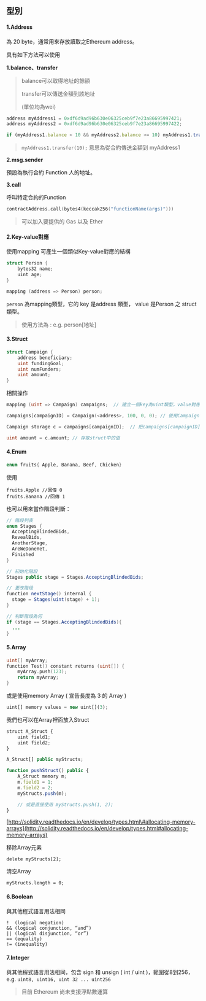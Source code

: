 ## 型別

#### 1.Address

為 20 byte，通常用來存放讀取之Ethereum address。

具有如下方法可以使用

**1.balance、transfer**

> balance可以取得地址的餘額
>
> transfer可以傳送金額到該地址
>
> \(單位均為wei\)

```js
address myAddress1 = 0xdf6d9ad96b630e06325ceb9f7e23a86695997421;
address myAddress2 = 0xdf6d9ad96b630e06325ceb9f7e23a86695997422;

if (myAddress1.balance < 10 && myAddress2.balance >= 10) myAddress1.transfer(10);
```

> `myAddress1.transfer(10);` 意思為從合約傳送金額到 myAddress1

**2.msg.sender**

預設為執行合約 Function 人的地址。

**3.call**

呼叫特定合約的Function

```go
contractAddress.call(bytes4(keccak256("functionName(args)")))
```

> 可以加入要提供的 Gas 以及 Ether

#### 2.Key-value對應

使用mapping 可產生一個類似Key-value對應的結構

```c
struct Person {
    bytes32 name;
    uint age;
}

mapping (address => Person) person;
```

`person` 為mapping類型，它的 key 是address 類型， value 是Person 之 struct 類型。

> 使用方法為 : e.g. person\[地址\]

#### 3.Struct

```go
struct Campaign {
    address beneficiary;
    uint fundingGoal;
    uint numFunders;
    uint amount;
}
```

相關操作

```go
mapping (uint => Campaign) campaigns;  // 建立一個key為uint類型，value對應到Campaign struct之鍵值結構campaigns。

campaigns[campaignID] = Campaign(<address>, 100, 0, 0); // 使用Campaign(...參數)，新增struct

Campaign storage c = campaigns[campaignID];  // 把campaigns[campaignID] 讀取出的Campaign struct給變數c

uint amount = c.amount; // 存取struct中的值
```

#### 4.Enum

```java
enum fruits{ Apple, Banana, Beef, Chicken}
```

使用

```
fruits.Apple //回傳 0
fruits.Banana //回傳 1
```

也可以用來當作階段判斷：

```java
// 階段列表
enum Stages {
  AcceptingBlindedBids,
  RevealBids,
  AnotherStage,
  AreWeDoneYet,
  Finished
}

// 初始化階段
Stages public stage = Stages.AcceptingBlindedBids;

// 更改階段
function nextStage() internal {
  stage = Stages(uint(stage) + 1);
}

// 判斷階段為何
if (stage == Stages.AcceptingBlindedBids){
  ...
}
```

#### 5.Array

```go
uint[] myArray;
function Test() constant returns (uint[]) {
    myArray.push(123); 
    return myArray;
}
```

或是使用memory Array \( 宣告長度為 3 的 Array \)

```js
uint[] memory values = new uint[](3);
```

我們也可以在Array裡面放入Struct

```js
struct A_Struct {
    uint field1;
    uint field2;
}

A_Struct[] public myStructs;

function pushStruct() public {
    A_Struct memory m;
    m.field1 = 1;
    m.field2 = 2;
    myStructs.push(m);

    // 或是直接使用 myStructs.push(1, 2);
}
```

[http://solidity.readthedocs.io/en/develop/types.html\#allocating-memory-arrays](http://solidity.readthedocs.io/en/develop/types.html#allocating-memory-arrays)

移除Array元素

```
delete myStructs[2];
```

清空Array

```
myStructs.length = 0;
```

#### 6.Boolean

與其他程式語言用法相同

```
!  (logical negation)
&& (logical conjunction, “and”)
|| (logical disjunction, “or”)
== (equality)
!= (inequality)
```

#### 7.Integer

與其他程式語言用法相同，包含 sign 和 unsign \( int / uint \)，範圍從8到256， e.g. `uint8, uint16, uint 32 ... uint256`

> 目前 Ethereum 尚未支援浮點數運算



